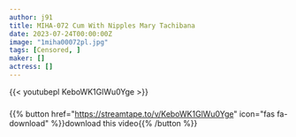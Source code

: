```yaml
---
author: j91
title: MIHA-072 Cum With Nipples Mary Tachibana
date: 2023-07-24T00:00:00Z
image: "1miha00072pl.jpg"
tags: [Censored, ]
maker: []
actress: []
---
```



{{< youtubepl KeboWK1GlWu0Yge >}}
###

{{% button href="https://streamtape.to/v/KeboWK1GlWu0Yge" icon="fas fa-download" %}}download this video{{% /button %}}
